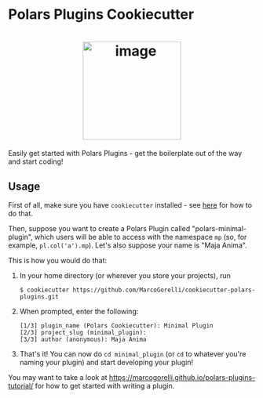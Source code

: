 # Polars Plugins Cookiecutter

<h1 align="center">
        <img
                width="200"
                alt="image"
                src="https://github.com/MarcoGorelli/cookiecutter-polars-plugins/assets/33491632/283905ec-cbfe-4b89-a8c9-f7a9547ed6d0">
</h1>

Easily get started with Polars Plugins - get the boilerplate
out of the way and start coding!

## Usage

First of all, make sure you have `cookiecutter` installed - see
[here](https://cookiecutter.readthedocs.io/en/stable/installation.html)
for how to do that.

Then, suppose you want to create a Polars Plugin called "polars-minimal-plugin",
which users will be able to access with the namespace `mp` (so, for example,
`pl.col('a').mp`). Let's also suppose your name is "Maja Anima".

This is how you would do that:

1. In your home directory (or wherever you store your projects), run
   ```console
   $ cookiecutter https://github.com/MarcoGorelli/cookiecutter-polars-plugins.git
   ```
2. When prompted, enter the following:
   ```
   [1/3] plugin_name (Polars Cookiecutter): Minimal Plugin
   [2/3] project_slug (minimal_plugin):
   [3/3] author (anonymous): Maja Anima
   ```
3. That's it! You can now do `cd minimal_plugin` (or `cd` to
   whatever you're naming your plugin) and start developing your plugin!

You may want to take a look at https://marcogorelli.github.io/polars-plugins-tutorial/
for how to get started with writing a plugin.

